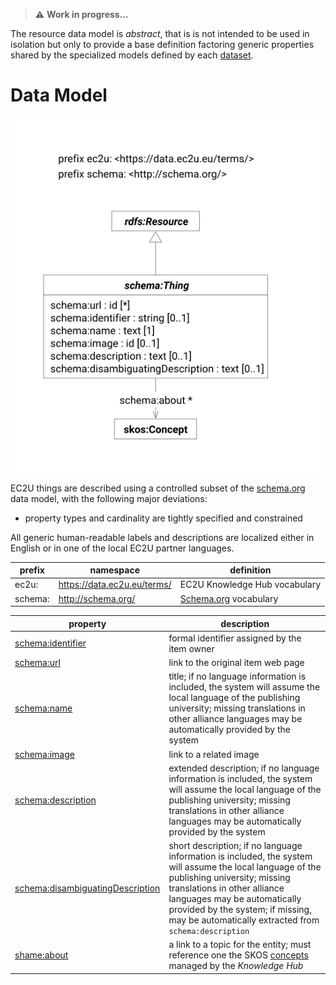 > **⚠️** **Work in progress…**

The resource data model is *abstract*, that is is not intended to be used in isolation but only to provide a base definition factoring generic properties shared by the specialized models defined by each [dataset](./index.md).

# Data Model

![thing data model](index/things.svg)

EC2U things are described using a controlled subset of the  [schema.org](http://schema.org) data model, with the
following major deviations:

* property types and cardinality are tightly specified and constrained

All generic human-readable labels and descriptions are localized either in English or in one of the local EC2U partner
languages.

| prefix  | namespace                   | definition                                  |
|---------|-----------------------------|---------------------------------------------|
| ec2u:   | https://data.ec2u.eu/terms/ | EC2U Knowledge Hub vocabulary               |
| schema: | http://schema.org/          | [Schema.org](http://schema.org/) vocabulary |

| property                                                                        | description                                                                                                                                                                                                                                                                                           |
|---------------------------------------------------------------------------------|-------------------------------------------------------------------------------------------------------------------------------------------------------------------------------------------------------------------------------------------------------------------------------------------------------|
| [schema:identifier](http://schema.org/identifier)                               | formal identifier assigned by the item owner                                                                                                                                                                                                                                                          |
| [schema:url](http://schema.org/url)                                             | link to the original item web page                                                                                                                                                                                                                                                                    |
| [schema:name](http://schema.org/name)                                           | title; if no language information is included, the system will assume the local language of the publishing university; missing translations in other alliance languages may be automatically provided by the system                                                                                   |
| [schema:image](http://schema.org/image)                                         | link to a related image                                                                                                                                                                                                                                                                               |
| [schema:description](http://schema.org/description)                             | extended  description; if no language information is included, the system will assume the local language of the publishing university; missing translations in other alliance languages may be automatically provided by the system                                                                   |
| [schema:disambiguatingDescription](http://schema.org/disambiguatingDescription) | short description; if no language information is included, the system will assume the local language of the publishing university; missing translations in other alliance languages may be automatically provided by the system; if missing, may be automatically extracted from `schema:description` |
| [shame:about](http://schema.org/about)                                          | a link to a topic for the entity; must reference one the SKOS [concepts](https://data.ec2u.eu/concepts/) managed by the *Knowledge Hub*                                                                                                                                                               |
